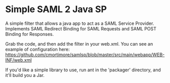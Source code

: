 # Simple SAML 2 Java SP

A simple filter that allows a java app to act as a SAML Service Provider.   Implements SAML Redirect Binding for SAML Requests and SAML POST Binding for Responses.   

Grab the code, and then add the filter in your web.xml.   You can see an example of configuration here:  https://github.com/cmortimore/samlsp/blob/master/src/main/webapp/WEB-INF/web.xml

If you'd like a simple library to use, run ant in the 'packager' directory, and it'll build you a Jar.

